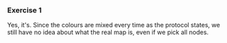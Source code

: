 ### Exercise 1
Yes, it's. Since the colours are mixed every time as the protocol states, we still have no idea about what the real map is, even if we pick all nodes.
